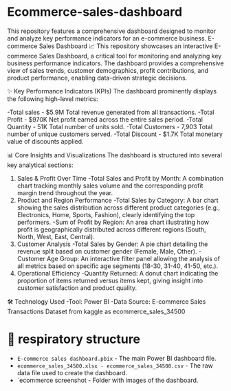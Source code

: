 # Ecommerce-sales-dashboard
This repository features a comprehensive dashboard designed to monitor and analyze key performance indicators for an e-commerce business.
E-commerce Sales Dashboard 📈
This repository showcases an interactive E-commerce Sales Dashboard, a critical tool for monitoring and analyzing key business performance indicators. The dashboard provides a comprehensive view of sales trends, customer demographics, profit contributions, and product performance, enabling data-driven strategic decisions.

✨ Key Performance Indicators (KPIs)
The dashboard prominently displays the following high-level metrics:

-Total sales -	$5.9M	Total revenue generated from all transactions.
-Total Profit	- $970K	Net profit earned across the entire sales period.
-Total Quantity -	51K	Total number of units sold.
-Total Customers - 7,903	Total number of unique customers served.
-Total Discount -	$1.7K	Total monetary value of discounts applied.

📊 Core Insights and Visualizations
The dashboard is structured into several key analytical sections:

1. Sales & Profit Over Time
 -Total Sales and Profit by Month: A combination chart tracking monthly sales volume and the corresponding profit margin trend throughout the year.
2. Product and Region Performance
 -Total Sales by Category: A bar chart showing the sales distribution across different product categories (e.g., Electronics, Home, Sports, Fashion), clearly identifying the top performers.
 -Sum of Profit by Region: An area chart illustrating how profit is geographically distributed across different regions (South, North, West, East, Central).
3. Customer Analysis
 -Total Sales by Gender: A pie chart detailing the revenue split based on customer gender (Female, Male, Other).
 -Customer Age Group: An interactive filter panel allowing the analysis of all metrics based on specific age segments (18-30, 31-40, 41-50, etc.).
4. Operational Efficiency
 -Quantity Returned: A donut chart indicating the proportion of items returned versus items kept, giving insight into customer satisfaction and product quality.

🛠️ Technology Used
-Tool: Power BI
-Data Source: E-commerce Sales Transactions Dataset from kaggle as ecommerce_sales_34500

# 📂 respiratory structure
* `E-commerce sales dashboard.pbix` - The main Power BI dashboard file.
* `ecommerce_sales_34500.xlsx - ecommerce_sales_34500.csv` - The raw data file used to create the dashboard.
* `ecommerce screenshot - Folder with images of the dashboard.















